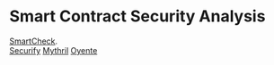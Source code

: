 # Smart Contract Security Analysis
[SmartCheck](https://tool.smartdec.net/scan/8631d8315c4242779106c0063f40889e).  
[Securify]()
[Mythril]()
[Oyente]()
